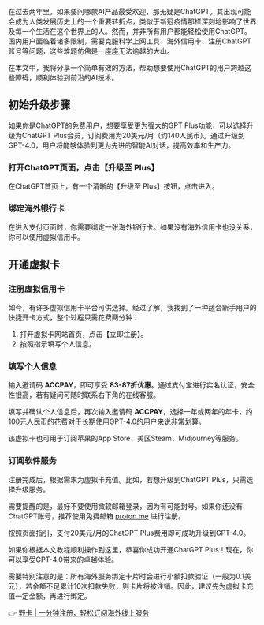 在过去两年里，如果要问哪款AI产品最受欢迎，那无疑是ChatGPT。其出现可能会成为人类发展历史上的一个重要转折点，类似于新冠疫情那样深刻地影响了世界及每一个生活在这个世界上的人。然而，并非所有用户都能轻松使用ChatGPT。国内用户面临着诸多限制，需要克服科学上网工具、海外信用卡、注册ChatGPT账号等问题，这些难题仿佛是一座座无法逾越的大山。

在本文中，我将分享一个简单有效的方法，帮助想要使用ChatGPT的用户跨越这些障碍，顺利体验到前沿的AI技术。

## 初始升级步骤

如果你是ChatGPT的免费用户，想要享受更为强大的GPT Plus功能，可以选择升级为ChatGPT Plus会员，订阅费用为20美元/月（约140人民币）。通过升级到GPT-4.0，用户将能够体验到更为先进的智能AI对话，提高效率和生产力。

### 打开ChatGPT页面，点击【升级至 Plus】

在ChatGPT首页上，有一个清晰的【升级至 Plus】按钮，点击进入。

### 绑定海外银行卡

在进入支付页面时，你需要绑定一张海外银行卡。如果没有海外信用卡也没关系，你可以使用虚拟信用卡。

## 开通虚拟卡

### 注册虚拟信用卡

如今，有许多虚拟信用卡平台可供选择。经过了解，我找到了一种适合新手用户的快捷开卡方式，整个过程只需花费两分钟：

1. 打开虚拟卡网站首页，点击【立即注册】。
2. 按照指示填写个人信息。

### 填写个人信息

输入邀请码 **ACCPAY**，即可享受 **83-87折优惠**。通过支付宝进行实名认证，安全性很高，若有疑问可随时联系右下角的在线客服。

填写并确认个人信息后，再次输入邀请码 **ACCPAY**，选择一年或两年的年卡，约100元人民币的花费对于长期使用GPT-4.0的用户来说非常划算。

该虚拟卡也可用于订阅苹果的App Store、美区Steam、Midjourney等服务。

### 订阅软件服务

注册完成后，根据需求为虚拟卡充值。比如，若想升级到ChatGPT Plus，只需选择升级服务。

需要提醒的是，最好不要使用微软邮箱登录，因为有可能封号。如果你还没有ChatGPT账号，推荐使用免费邮箱 [proton.me](https://proton.me/) 进行注册。

按照页面指引，支付20美元/月的ChatGPT Plus费用即可成功升级到GPT-4.0。

如果你根据本文教程顺利操作到这里，恭喜你成功开通ChatGPT Plus！现在，你可以享受GPT-4.0带来的卓越体验。

需要特别注意的是：所有海外服务绑定卡片时会进行小额扣款验证（一般为0.1美元），若余额不足累计10次扣款失败，则卡片将被注销。因此，建议先为虚拟卡充值一定金额，再进行绑定。

👉 [野卡 | 一分钟注册，轻松订阅海外线上服务](https://bit.ly/bewildcard)